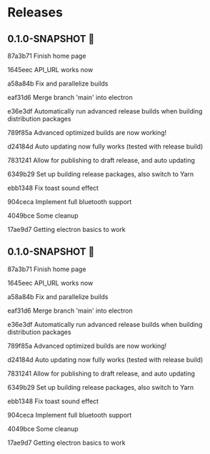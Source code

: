 # Releases
##  0.1.0-SNAPSHOT 📄

87a3b71 Finish home page

1645eec API_URL works now

a58a84b Fix and parallelize builds

eaf31d6 Merge branch 'main' into electron

e36e3df Automatically run advanced release builds when building distribution packages

789f85a Advanced optimized builds are now working!

d24184d Auto updating now fully works (tested with release build)

7831241 Allow for publishing to draft release, and auto updating

6349b29 Set up building release packages, also switch to Yarn

ebb1348 Fix toast sound effect

904ceca Implement full bluetooth support

4049bce Some cleanup

17ae9d7 Getting electron basics to work

##  0.1.0-SNAPSHOT 📄

87a3b71 Finish home page

1645eec API_URL works now

a58a84b Fix and parallelize builds

eaf31d6 Merge branch 'main' into electron

e36e3df Automatically run advanced release builds when building distribution packages

789f85a Advanced optimized builds are now working!

d24184d Auto updating now fully works (tested with release build)

7831241 Allow for publishing to draft release, and auto updating

6349b29 Set up building release packages, also switch to Yarn

ebb1348 Fix toast sound effect

904ceca Implement full bluetooth support

4049bce Some cleanup

17ae9d7 Getting electron basics to work

